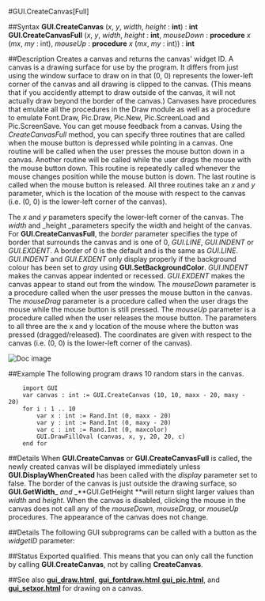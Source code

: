 
#GUI.CreateCanvas[Full]

##Syntax
**GUI.CreateCanvas** (_x_, _y_, _width_, _height_ : **int**) : **int**
**GUI.CreateCanvasFull** (_x_, _y_, _width_, _height_ : **int**,    _mouseDown_ : **procedure** _x_ (_mx_, _my_ : int),    _mouseUp_ : **procedure** _x_ (_mx_, _my_ : int)) : **int**



##Description
Creates a canvas and returns the canvas' widget ID.
A canvas is a drawing surface for use by the program. It differs from just using the window surface to draw on in that (0, 0) represents the lower-left corner of the canvas and all drawing is clipped to the canvas. (This means that if you accidently attempt to draw outside of the canvas, it will not actually draw beyond the border of the canvas.)
Canvases have procedures that emulate all the procedures in the Draw module as well as a procedure to emulate Font.Draw, Pic.Draw, Pic.New, Pic.ScreenLoad and Pic.ScreenSave.
You can get mouse feedback from a canvas. Using the _CreateCanvasFull_ method, you can specify three routines that are called when the mouse button is depressed while pointing in a canvas. One routine will be called when the user presses the mouse button down in a canvas. Another routine will be called while the user drags the mouse with the mouse button down. This routine is repeatedly called whenever the mouse changes position while the mouse button is down. The last routine is called when the mouse button is released. All three routines take an _x_ and _y_ parameter, which is the location of the mouse with respect to the canvas (i.e. (0, 0) is the lower-left corner of the canvas).

The _x_ and _y_ parameters specify the lower-left corner of the canvas. The _width_ and _height _parameters specify the width and height of the canvas. 
For **GUI.CreateCanvasFull**, the _border_ parameter specifies the type of border that surrounds the canvas and is one of 0, _GUI.LINE_, _GUI.INDENT_ or _GUI.EXDENT_. A border of 0 is the default and is the same as _GUI.LINE_. _GUI.INDENT_ and _GUI.EXDENT_ only display properly if the background colour has been set to _gray_ using **GUI.SetBackgroundColor**. _GUI.INDENT_ makes the canvas appear indented or recessed. _GUI.EXDENT_ makes the canvas appear to stand out from the window.
The _mouseDown_ parameter is a procedure called when the user presses the mouse button in the canvas. The _mouseDrag_ parameter is a procedure called when the user drags the mouse while the mouse button is still pressed. The _mouseUp_ parameter is a procedure called when the user releases the mouse button. The parameters to all three are the x and y location of the mouse where the button was pressed (dragged/released). The coordinates are given with respect to the canvas (i.e. (0, 0) is the lower-left corner of the canvas). 

![Doc image](gui_createcanvas_full01.gif)


##Example
The following program draws 10 random stars in the canvas.



        import GUI
        var canvas : int := GUI.CreateCanvas (10, 10, maxx - 20, maxy - 20)
        for i : 1 .. 10
            var x : int := Rand.Int (0, maxx - 20)
            var y : int := Rand.Int (0, maxy - 20)
            var c : int := Rand.Int (0, maxcolor)
            GUI.DrawFillOval (canvas, x, y, 20, 20, c)
        end for
##Details
When **GUI.CreateCanvas** or **GUI.CreateCanvasFull** is called, the newly created canvas will be displayed immediately unless **GUI.DisplayWhenCreated** has been called with the _display_ parameter set to false. 
The border of the canvas is just outside the drawing surface, so **GUI.GetWidth**_ _and_ _**GUI.GetHeight **will return slight larger values than _width_ and _height_.
When the canvas is disabled, clicking the mouse in the canvas does not call any of the _mouseDown_, _mouseDrag_, or _mouseUp_ procedures. The appearance of the canvas does not change.



##Details
The following GUI subprograms can be called with a button as the _widgetID_ parameter:






##Status
Exported qualified.
This means that you can only call the function by calling **GUI.CreateCanvas**, not by calling **CreateCanvas**.



##See also
**[gui_draw.html](GUI.Draw&#133;)**, **[gui_fontdraw.html](GUI.FontDraw)**,**[gui_pic.html](GUI.Pic&#133;)**, and **[gui_setxor.html](GUI.SetXOR)** for drawing on a canvas.


